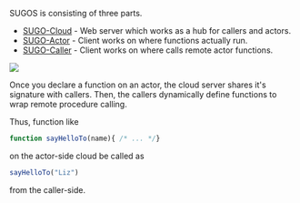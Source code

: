 SUGOS is consisting of three parts.

+ [SUGO-Cloud][sugo_cloud_url] - Web server which works as a hub for callers and actors.
+ [SUGO-Actor][sugo_actor_url] - Client works on where functions actually run. 
+ [SUGO-Caller][sugo_caller_url] - Client works on where calls remote actor functions.

<img src='images/sugos-overview.jpeg' />

Once you declare a function on an actor, the cloud server shares it's signature with callers.
Then, the callers dynamically define functions to wrap remote procedure calling.     

Thus, function like

```javascript
function sayHelloTo(name){ /* ... */}
``` 

on the actor-side cloud be called as

```javascript
sayHelloTo("Liz")
```

from the caller-side.


[sugo_cloud_url]: https://github.com/realglobe-Inc/sugo-cloud 
[sugo_actor_url]: https://github.com/realglobe-Inc/sugo-actor 
[sugo_caller_url]: https://github.com/realglobe-Inc/sugo-client 
